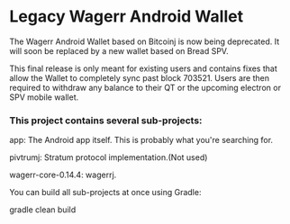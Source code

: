 # Legacy Wagerr Android Wallet

The Wagerr Android Wallet based on Bitcoinj is now being deprecated. It will soon be replaced by a new wallet based on Bread SPV. 

This final release is only meant for existing users and contains fixes that allow the Wallet to completely sync past block 703521. Users are then required to withdraw any balance to their QT or the upcoming electron or SPV mobile wallet.

### This project contains several sub-projects:

app: The Android app itself. This is probably what you're searching for.

pivtrumj: Stratum protocol implementation.(Not used)

wagerr-core-0.14.4: wagerrj.

You can build all sub-projects at once using Gradle:

gradle clean build
